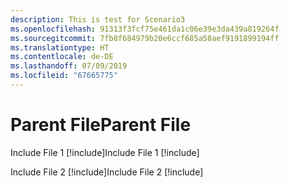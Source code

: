 ```yaml
---
description: This is test for Scenario3
ms.openlocfilehash: 91313f3fcf75e461da1c06e39e3da439a819264f
ms.sourcegitcommit: 7fb8f684979b20e6ccf685a58aef9191899194ff
ms.translationtype: HT
ms.contentlocale: de-DE
ms.lasthandoff: 07/09/2019
ms.locfileid: "67665775"
---
```

# <a name="parent-file"></a><span data-ttu-id="8cb7a-102">Parent File</span><span class="sxs-lookup"><span data-stu-id="8cb7a-102">Parent File</span></span>

<span data-ttu-id="8cb7a-103">Include File 1 [!include[](./includes/Scenario3_includeFile1.md)]</span><span class="sxs-lookup"><span data-stu-id="8cb7a-103">Include File 1 [!include[](./includes/Scenario3_includeFile1.md)]</span></span>


<span data-ttu-id="8cb7a-104">Include File 2 [!include[](./includes/Scenario3_includeFile2.md)]</span><span class="sxs-lookup"><span data-stu-id="8cb7a-104">Include File 2 [!include[](./includes/Scenario3_includeFile2.md)]</span></span>
